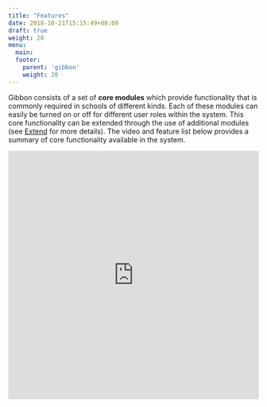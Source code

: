 ```yaml
---
title: "Features"
date: 2018-10-21T15:15:49+08:00
draft: true
weight: 20
menu:
  main:
  footer:
    parent: 'gibbon'
    weight: 20
---
```


Gibbon consists of a set of **core modules** which provide functionality that is commonly required in schools of different kinds. Each of these modules can easily be turned on or off for different user roles within the system. This core functionality can be extended through the use of additional modules (see [Extend](/extend) for more details). The video and feature list below provides a summary of core functionality available in the system.

<iframe src="https://www.youtube.com/embed/M-TDWbE9kpc?rel=0" allowfullscreen="allowfullscreen" width="100%" height="500" frameborder="0"></iframe>
